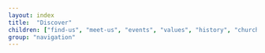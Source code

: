```yaml
---
layout: index
title:  "Discover"
children: ["find-us", "meet-us", "events", "values", "history", "church-centre"]
group: "navigation"
---
```


